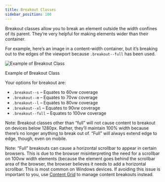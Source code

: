 ```yaml
---
title: Breakout Classes
sidebar_position: 100
---
```


Breakout classes allow you to break an element outside the width confines of its parent. They’re very helpful for making elements wider than their container.

For example, here’s an image in a content-width container, but it’s breaking out to the edges of the viewport because `.breakout--full` has been used.

![Example of Breakout Class](https://automaticcss.com/wp-content/uploads/CleanShot-2024-10-19-at-19.02.35@2x-1024x804.jpg)

Example of Breakout Class

Your options for breakout are:

- `.breakout--s` – Equates to 60vw coverage
- `.breakout--m` – Equates to 70vw coverage
- `.breakout--l` – Equates to 80vw coverage
- `.breakout--xl` – Equates to 90vw coverage
- `.breakout--full` – Equates to 100vw coverage

Note: Breakout classes other than “full” will not cause content to breakout on devices below 1280px. Rather, they’ll maintain 100% width because there’s no longer anything to break out of. “Full” will always extend edge to edge, though, even on mobile.

Note: “Full” breakouts can cause a horizontal scrollbar to appear in certain browsers. This is due to the browser misinterpreting the need for a scrollbar on 100vw width elements (because the element goes behind the scrollbar area of the browser, the browser believes it needs to add a horizontal scrollbar. This is most common on Windows devices. If avoiding this issue is important to you, use [Content Grid](https://automaticcss.com/docs/content-grid/) to manage content breakouts instead.
